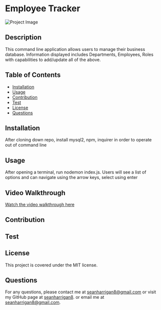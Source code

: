 
# Employee Tracker

![Project Image]()

## Description

This command line application allows users to manage their business database. Information displayed includes Departments, Employees, Roles with capabilities to add/update all of the above.

## Table of Contents

* [Installation](#installation)
* [Usage](#usage)
* [Contribution](#contribution)
* [Test](#test)
* [License](#license)
* [Questions](#questions)

## Installation

After cloning down repo, install mysql2, npm, inquirer in order to operate out of command line

## Usage

After opening a terminal, run nodemon index.js. Users will see a list of options and can navigate using the arrow keys, select using enter

## Video Walkthrough

[Watch the video walkthrough here]()

## Contribution



## Test



## License
This project is covered under the MIT license.

## Questions
For any questions, please contact me at seanharrigan8@gmail.com or visit my GitHub page at [seanharrigan8](https://github.com/seanharrigan8).
or email me at seanharrigan8@gmail.com.
